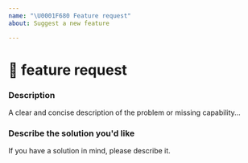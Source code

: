 ```yaml
---
name: "\U0001F680 Feature request"
about: Suggest a new feature

---
```


<!--

For a swift development process, please check open and closed issues before submitting new ones.

-->

# 🚀 feature request

### Description

<!-- ✍️--> A clear and concise description of the problem or missing capability...

### Describe the solution you'd like

<!-- ✍️--> If you have a solution in mind, please describe it.
